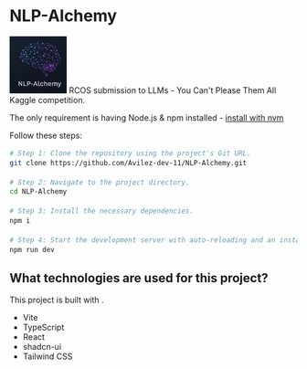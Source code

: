 # NLP-Alchemy
<img src="public/assets/logo-sub.png" alt="NLP Alchemy Logo" width="100" height="100">
RCOS submission to LLMs - You Can't Please Them All Kaggle competition.


The only requirement is having Node.js & npm installed - [install with nvm](https://github.com/nvm-sh/nvm#installing-and-updating)

Follow these steps:

```sh
# Step 1: Clone the repository using the project's Git URL.
git clone https://github.com/Avilez-dev-11/NLP-Alchemy.git

# Step 2: Navigate to the project directory.
cd NLP-Alchemy

# Step 3: Install the necessary dependencies.
npm i

# Step 4: Start the development server with auto-reloading and an instant preview.
npm run dev
```

## What technologies are used for this project?

This project is built with .

- Vite
- TypeScript
- React
- shadcn-ui
- Tailwind CSS